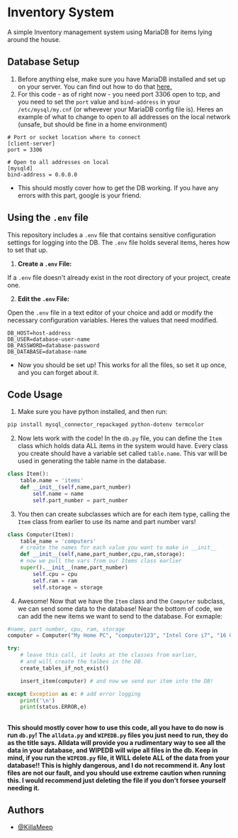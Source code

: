 
# Inventory System

A simple Inventory management system using MariaDB for items lying around the house.


## Database Setup
1. Before anything else, make sure you have MariaDB installed and set up on your server. You can find out how to do that [here.](https://www.mariadbtutorial.com/getting-started/)
2. For this code - as of right now -  you need port 3306 open to tcp, and you need to set the `port` value and `bind-address` in your `/etc/mysql/my.cnf` (or whevever your MariaDB config file is). Heres an example of what to change to open to all addresses on the local network (unsafe, but should be fine in a home environment)

```
# Port or socket location where to connect
[client-server]
port = 3306

# Open to all addresses on local
[mysqld]
bind-address = 0.0.0.0
```
- This should mostly cover how to get the DB working. If you have any errors with this part, google is your friend.
## Using the `.env` file

This repository includes a `.env` file that contains sensitive configuration settings for logging into the DB. The `.env` file holds several items, heres how to set that up.

1. **Create a `.env` File:**

If a `.env` file doesn't already exist in the root directory of your project, create one.

2. **Edit the `.env` File:**

Open the `.env` file in a text editor of your choice and add or modify the necessary configuration variables. Heres the values that need modified.
```dotenv
DB_HOST=host-address
DB_USER=database-user-name
DB_PASSWORD=database-password
DB_DATABASE=database-name
```
- Now you should be set up! This works for all the files, so set it up once, and you can forget about it.
## Code Usage
1. Make sure you have python installed, and then run:
 ```bash 
 pip install mysql_connector_repackaged python-dotenv termcolor
 ```

2. Now lets work with the code! In the `db.py` file, you can define the `Item` class which holds data ALL items in the system would have. Every class you create should have a variable set called `table.name`. This var will be used in generating the table name in the database.
```python
class Item():
    table.name = 'items'
    def __init__(self,name,part_number)
        self.name = name
        self.part_number = part_number
```
3. You then can create subclasses which are for each item type, calling the `Item` class from earlier to use its name and part number vars!
```python
class Computer(Item):
    table_name = 'computers'
    # create the names for each value you want to make in __init__
    def __init__(self,name,part_number,cpu,ram,storage):
    # now we pull the vars from our Items class earlier
    super().__init__(name,part_number)
        self.cpu = cpu
        self.ram = ram
        self.storage = storage
```
4. Awesome! Now that we have the `Item` class and the `Computer` subclass, we can send some data to the database! Near the bottom of code, we can add the new items we want to send to the database. For exmaple:
```python
#name, part number, cpu, ram, storage
computer = Computer("My Home PC", "computer123", "Intel Core i7", "16 GB", "1 TB SSD")

try:
    # leave this call, it looks at the classes from earlier, 
    # and will create the talbes in the DB.
    create_tables_if_not_exist()

    insert_item(computer) # and now we send our item into the DB!

except Exception as e: # add error logging
    print('\n')
    print(status.ERROR,e)

```
##
#### This should mostly cover how to use this code, all you have to do now is run `db.py`! The `alldata.py` and `WIPEDB.py` files you just need to run, they do as the title says. Alldata will provide you a rudimentary way to see all the data in your database, and WIPEDB will wipe all files in the db. Keep in mind, if you run the `WIPEDB.py` file, it WILL delete ALL of the data from your database!! This is highly dangerous, and I do not recommend it. Any lost files are not our fault, and you should use extreme caution when running this. I would recommend just deleting the file if you don't forsee yourself needing it.
## Authors

- [@KillaMeep](https://www.github.com/KillaMeep)

